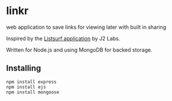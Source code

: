 # linkr #

web application to save links for viewing later with built in sharing

Inspired by the [Listsurf application](http://j2labs.tumblr.com/post/6030094019/listsurf-i-like-to-send-emails-i-especially) by J2 Labs.

Written for Node.js and using MongoDB for backed storage.

## Installing ##

	npm install express
	npm install ejs
	npm install mongoose  


